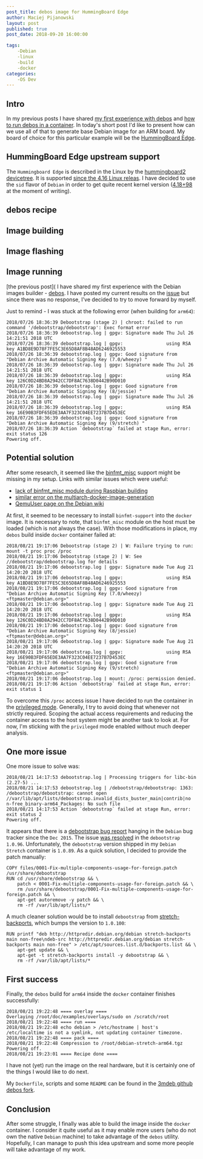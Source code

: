 ```yaml
---
post_title: debos image for HummingBoard Edge
author: Maciej Pijanowski
layout: post
published: true
post_date: 2018-09-20 16:00:00

tags:
	-Debian
	-linux
	-build
	-docker
categories:
	-OS Dev
---
```


## Intro

In my previous posts I have shared
[my first experience with debos](https://3mdeb.com/os-dev/our-first-look-at-debos-new-debian-images-generator)
and
[how to run debos in a container](https://3mdeb.com/os-dev/debos-in-docker-the-second-attempt).
In today's short post I'd like to present how can we use all of that to
generate base Debian image for an ARM board. My board of choice for this
particular example will be the
[HummingBoard Edge](https://www.solid-run.com/product/hummingboard-edge-imx6d-0c-e/).


## HummingBoard Edge upstream support

The `Hummingboard Edge` is described in the Linux by the
[hummingboard2 devicetree](https://github.com/torvalds/linux/blob/master/arch/arm/boot/dts/imx6dl-hummingboard2.dts).
It is supported
[since the 4.16 Linux releas](https://www.phoronix.com/scan.php?page=news_item&px=Linux-4.16-New-ARM-Hardware).
I have decided to use the `sid` flavor of `Debian` in order to get quite recent
kernel version
([4.18+98](https://packages.debian.org/search?suite=sid&arch=any&searchon=names&keywords=linux-image-armmp)
at the moment of writing).

## debos recipe

## Image building

## Image flashing

## Image running

[the previous post](
I have shared my first experience with the Debian images builder -
[debos](https://github.com/go-debos/debos). I have posted my current results on
the [issue](https://github.com/go-debos/debos/issues/9) but since there was no
response, I've decided to try to move forward by myself.

Just to remind - I was stuck at the following error (when building for `arm64`):

```
2018/07/26 18:36:39 Debootstrap (stage 2) | chroot: failed to run command '/debootstrap/debootstrap': Exec format error
2018/07/26 18:36:39 debootstrap.log | gpgv: Signature made Thu Jul 26 14:21:51 2018 UTC
2018/07/26 18:36:39 debootstrap.log | gpgv:                using RSA key A1BD8E9D78F7FE5C3E65D8AF8B48AD6246925553
2018/07/26 18:36:39 debootstrap.log | gpgv: Good signature from "Debian Archive Automatic Signing Key (7.0/wheezy) "
2018/07/26 18:36:39 debootstrap.log | gpgv: Signature made Thu Jul 26 14:21:51 2018 UTC
2018/07/26 18:36:39 debootstrap.log | gpgv:                using RSA key 126C0D24BD8A2942CC7DF8AC7638D0442B90D010
2018/07/26 18:36:39 debootstrap.log | gpgv: Good signature from "Debian Archive Automatic Signing Key (8/jessie) "
2018/07/26 18:36:39 debootstrap.log | gpgv: Signature made Thu Jul 26 14:21:51 2018 UTC
2018/07/26 18:36:39 debootstrap.log | gpgv:                using RSA key 16E90B3FDF65EDE3AA7F323C04EE7237B7D453EC
2018/07/26 18:36:39 debootstrap.log | gpgv: Good signature from "Debian Archive Automatic Signing Key (9/stretch) "
2018/07/26 18:36:39 Action `debootstrap` failed at stage Run, error: exit status 126
Powering off.
```

## Potential solution

After some research, it seemed like the
[binfmt_misc](https://en.wikipedia.org/wiki/Binfmt_misc) support might be
missing in my setup. Links with similar issues which were useful:

* [lack of binfmt_misc module during Raspbian building](https://github.com/RPi-Distro/pi-gen/issues/133)
* [similar error on the multiarch-docker-image-generation](https://github.com/osrf/multiarch-docker-image-generation/issues/6#issuecomment-282943316)
* [QemuUser page on the Debian wiki](https://wiki.debian.org/QemuUserEmulation)

At first, it seemed to be necessary to install `binfmt-support` into the `docker`
image. It is necessary to note, that `binfmt_misc` module on the host must be
loaded (which is not always the case). With those modifications in place, my
`debos` build inside `docker` container failed at:

```
2018/08/21 19:17:06 Debootstrap (stage 2) | W: Failure trying to run:  mount -t proc proc /proc
2018/08/21 19:17:06 Debootstrap (stage 2) | W: See //debootstrap/debootstrap.log for details
2018/08/21 19:17:06 debootstrap.log | gpgv: Signature made Tue Aug 21 14:20:20 2018 UTC
2018/08/21 19:17:06 debootstrap.log | gpgv:                using RSA key A1BD8E9D78F7FE5C3E65D8AF8B48AD6246925553
2018/08/21 19:17:06 debootstrap.log | gpgv: Good signature from "Debian Archive Automatic Signing Key (7.0/wheezy) <ftpmaster@debian.org>"
2018/08/21 19:17:06 debootstrap.log | gpgv: Signature made Tue Aug 21 14:20:20 2018 UTC
2018/08/21 19:17:06 debootstrap.log | gpgv:                using RSA key 126C0D24BD8A2942CC7DF8AC7638D0442B90D010
2018/08/21 19:17:06 debootstrap.log | gpgv: Good signature from "Debian Archive Automatic Signing Key (8/jessie) <ftpmaster@debian.org>"
2018/08/21 19:17:06 debootstrap.log | gpgv: Signature made Tue Aug 21 14:20:20 2018 UTC
2018/08/21 19:17:06 debootstrap.log | gpgv:                using RSA key 16E90B3FDF65EDE3AA7F323C04EE7237B7D453EC
2018/08/21 19:17:06 debootstrap.log | gpgv: Good signature from "Debian Archive Automatic Signing Key (9/stretch) <ftpmaster@debian.org>"
2018/08/21 19:17:06 debootstrap.log | mount: /proc: permission denied.
2018/08/21 19:17:06 Action `debootstrap` failed at stage Run, error: exit status 1
```

To overcome this `/proc` access issue I have decided to run the container in
the
[privileged mode](https://docs.docker.com/engine/reference/run/#runtime-privilege-and-linux-capabilities).
Generally, I try to avoid doing that whenever not strictly required. Scoping
the actual access requirements and reducing the container access to the host
system might be another task to look at. For now, I'm sticking with the
`privileged` mode enabled without much deeper analysis.

## One more issue

One more issue to solve was:

```
2018/08/21 14:17:53 debootstrap.log | Processing triggers for libc-bin (2.27-5) ...
2018/08/21 14:17:53 debootstrap.log | /debootstrap/debootstrap: 1363: /debootstrap/debootstrap: cannot open //var/lib/apt/lists/debootstrap.invalid_dists_buster_main|contrib|no
n-free_binary-arm64_Packages: No such file
2018/08/21 14:17:53 Action `debootstrap` failed at stage Run, error: exit status 2
Powering off.
```

It appears that there is a
[debootstrap bug report](https://bugs.debian.org/cgi-bin/bugreport.cgi?bug=806780)
hanging in the `Debian` bug tracker since the `Dec 2015`. The issue
[was resolved](https://salsa.debian.org/installer-team/debootstrap/commit/792ab830a892ccfaaca156eace00172d3432023a)
in the `debootstrap`  `1.0.96`. Unfortunately, the `debootstrap` version shipped
in my `Debian Stretch` container is `1.0.89`. As a quick solution, I decided to
provide the patch manually:

```
COPY files/0001-Fix-multiple-components-usage-for-foreign.patch /usr/share/debootstrap
RUN cd /usr/share/debootstrap && \
    patch < 0001-Fix-multiple-components-usage-for-foreign.patch && \
    rm /usr/share/debootstrap/0001-Fix-multiple-components-usage-for-foreign.patch && \
    apt-get autoremove -y patch && \
    rm -rf /var/lib/apt/lists/*
```

A much cleaner solution would be to install `debootstrap` from
[stretch-backports](https://packages.debian.org/stretch-backports/debootstrap),
which bumps the version to `1.0.100`:

```
RUN printf "deb http://httpredir.debian.org/debian stretch-backports main non-free\ndeb-src http://httpredir.debian.org/debian stretch-backports main non-free" > /etc/apt/sources.list.d/backports.list && \
    apt-get update && \
    apt-get -t stretch-backports install -y debootstrap && \
    rm -rf /var/lib/apt/lists/*
```

## First success

Finally, the `debos` build for `arm64` inside the `docker` container finishes
successfully:

```
2018/08/21 19:22:48 ==== overlay ====
Overlaying /root/doc/examples/overlays/sudo on /scratch/root
2018/08/21 19:22:48 ==== run ====
2018/08/21 19:22:48 echo debian > /etc/hostname | host's /etc/localtime is not a symlink, not updating container timezone.
2018/08/21 19:22:48 ==== pack ====
2018/08/21 19:22:48 Compression to /root/debian-stretch-arm64.tgz
Powering off.
2018/08/21 19:23:01 ==== Recipe done ====
```

I have not (yet) run the image on the real hardware, but it is certainly one of
the things I would like to do next.

My `Dockerfile`, scripts and some `README` can be found in the
[3mdeb github debos fork](https://github.com/3mdeb/debos/tree/add-dockerfile/docker).

## Conclusion

After some struggle, I finally was able to build the image inside the `docker`
container. I consider it quite useful as it may enable more users (who do not
own the native `Debian` machine) to take advantage of the `debos` utility.
Hopefully, I can manage to push this idea upstream and some more people will
take advantage of my work.
